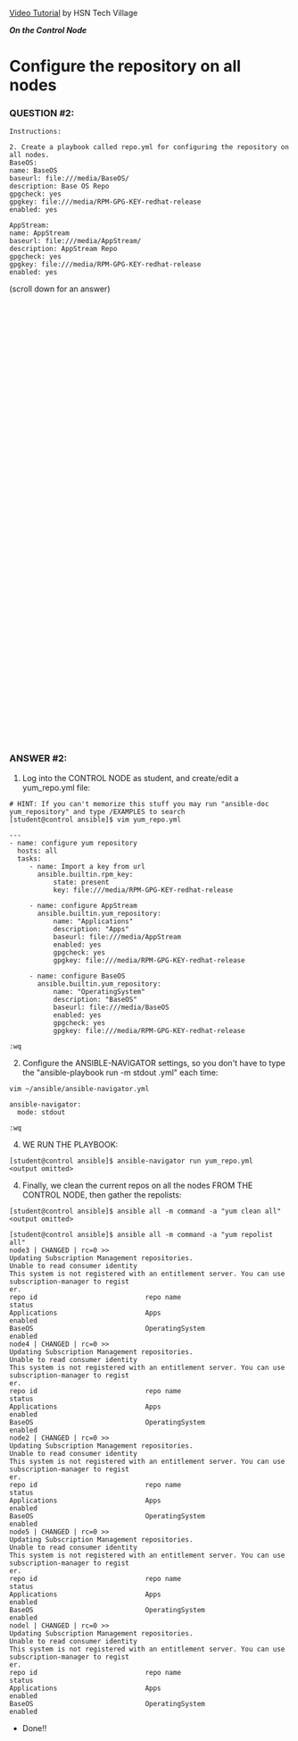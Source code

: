 <a href="https://www.youtube.com/watch?v=oaeFCXhvG8w&list=PLLBLysazAN3UGnuC5Kb4HepFDZlaDGwkq&index=11">Video Tutorial</a> by HSN Tech Village

***On the Control Node***

# Configure the repository on all nodes
### QUESTION #2:
```
Instructions:

2. Create a playbook called repo.yml for configuring the repository on all nodes.
BaseOS:
name: BaseOS
baseurl: file:///media/BaseOS/
description: Base OS Repo
gpgcheck: yes
gpgkey: file:///media/RPM-GPG-KEY-redhat-release
enabled: yes

AppStream:
name: AppStream
baseurl: file:///media/AppStream/
description: AppStream Repo
gpgcheck: yes
gpgkey: file:///media/RPM-GPG-KEY-redhat-release
enabled: yes
```

(scroll down for an answer)
<br/><br/><br/><br/><br/><br/><br/><br/><br/><br/><br/><br/><br/><br/><br/><br/><br/><br/><br/><br/><br/><br/><br/><br/>
<br/><br/><br/><br/><br/><br/><br/><br/><br/><br/><br/><br/><br/><br/><br/><br/><br/><br/><br/><br/><br/><br/><br/><br/>

### ANSWER #2:

1) Log into the CONTROL NODE as student, and create/edit a yum_repo.yml file:
```
# HINT: If you can't memorize this stuff you may run "ansible-doc yum_repository" and type /EXAMPLES to search
[student@control ansible]$ vim yum_repo.yml

---
- name: configure yum repository
  hosts: all
  tasks:
     - name: Import a key from url
       ansible.builtin.rpm_key:
           state: present
           key: file:///media/RPM-GPG-KEY-redhat-release

     - name: configure AppStream
       ansible.builtin.yum_repository:
           name: "Applications"
           description: "Apps"
           baseurl: file:///media/AppStream
           enabled: yes
           gpgcheck: yes
           gpgkey: file:///media/RPM-GPG-KEY-redhat-release

     - name: configure BaseOS
       ansible.builtin.yum_repository:
           name: "OperatingSystem"
           description: "BaseOS"
           baseurl: file:///media/BaseOS
           enabled: yes
           gpgcheck: yes
           gpgkey: file:///media/RPM-GPG-KEY-redhat-release

:wq
```

2) Configure the ANSIBLE-NAVIGATOR settings, so you don't have to type the "ansible-playbook run -m stdout <playbook>.yml" each time:
```
vim ~/ansible/ansible-navigator.yml

ansible-navigator:
  mode: stdout

:wq
```

4) WE RUN THE PLAYBOOK:
```
[student@control ansible]$ ansible-navigator run yum_repo.yml
<output omitted>
```

4) Finally, we clean the current repos on all the nodes FROM THE CONTROL NODE, then gather the repolists:
```
[student@control ansible]$ ansible all -m command -a "yum clean all"
<output omitted>

[student@control ansible]$ ansible all -m command -a "yum repolist all"
node3 | CHANGED | rc=0 >>
Updating Subscription Management repositories.
Unable to read consumer identity
This system is not registered with an entitlement server. You can use subscription-manager to regist
er.
repo id                           repo name                      status
Applications                      Apps                           enabled
BaseOS                            OperatingSystem                enabled
node4 | CHANGED | rc=0 >>
Updating Subscription Management repositories.
Unable to read consumer identity
This system is not registered with an entitlement server. You can use subscription-manager to regist
er.
repo id                           repo name                      status
Applications                      Apps                           enabled
BaseOS                            OperatingSystem                enabled
node2 | CHANGED | rc=0 >>
Updating Subscription Management repositories.
Unable to read consumer identity
This system is not registered with an entitlement server. You can use subscription-manager to regist
er.
repo id                           repo name                      status
Applications                      Apps                           enabled
BaseOS                            OperatingSystem                enabled
node5 | CHANGED | rc=0 >>
Updating Subscription Management repositories.
Unable to read consumer identity
This system is not registered with an entitlement server. You can use subscription-manager to regist
er.
repo id                           repo name                      status
Applications                      Apps                           enabled
BaseOS                            OperatingSystem                enabled
nodel | CHANGED | rc=0 >>
Updating Subscription Management repositories.
Unable to read consumer identity
This system is not registered with an entitlement server. You can use subscription-manager to regist
er.
repo id                           repo name                      status
Applications                      Apps                           enabled
BaseOS                            OperatingSystem                enabled
```

* Done!!
